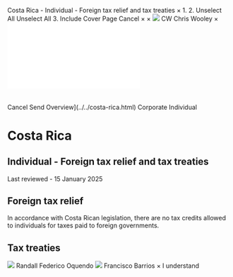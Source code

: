 Costa Rica - Individual - Foreign tax relief and tax treaties
×
1.
2.
Unselect All
Unselect All
3.
Include Cover Page
Cancel
×
×
![](../../-/media/world-wide-tax-summaries/attachments/global---chris-wooley.ashx%3Frev=ac5e5f3223b34096b1afc2a6009c7320&revision=ac5e5f32-23b3-4096-b1af-c2a6009c7320&hash=859B7ADC84DC2CBEC9760E9E6EE7DE6D0A8BFCDF)
CW
Chris Wooley
×
![](foreign-tax-relief-and-tax-treaties.html)
######
Cancel
Send
Overview](../../costa-rica.html)
Corporate
Individual
# Costa Rica
## Individual - Foreign tax relief and tax treaties
Last reviewed - 15 January 2025
## Foreign tax relief
In accordance with Costa Rican legislation, there are no tax credits allowed to individuals for taxes paid to foreign governments.
## Tax treaties
![](../../-/media/world-wide-tax-summaries/costaricarandall-federico-oquendocosta-rica--randall-oquendojpg20240708095739494.ashx%3Frev=405635e892c846108cdf2cbb750b43c1&revision=405635e8-92c8-4610-8cdf-2cbb750b43c1&hash=AF6ED23D2AF091FFD748F947CAD442E5D2C5319E)
Randall Federico Oquendo
![](../../-/media/world-wide-tax-summaries/20230809133135116.ashx%3Frev=d60cb4f807bc4836915dfb1be4f2d262&revision=d60cb4f8-07bc-4836-915d-fb1be4f2d262&hash=7C2536AC53B3BB3B9ADA3C84F7DA8DFAD265CCC4)
Francisco Barrios
×
I understand